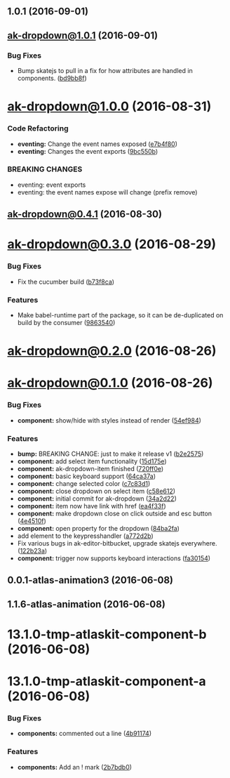 <a name="1.0.1"></a>
## 1.0.1 (2016-09-01)



<a name="ak-dropdown@1.0.1"></a>
## ak-dropdown@1.0.1 (2016-09-01)


### Bug Fixes

* Bump skatejs to pull in a fix for how attributes are handled in components. ([bd9bb8f](https://bitbucket.org/atlassian/atlaskit/commits/bd9bb8f))



<a name="ak-dropdown@1.0.0"></a>
# ak-dropdown@1.0.0 (2016-08-31)


### Code Refactoring

* **eventing:** Change the event names exposed ([e7b4f80](https://bitbucket.org/atlassian/atlaskit/commits/e7b4f80))
* **eventing:** Changes the event exports ([9bc550b](https://bitbucket.org/atlassian/atlaskit/commits/9bc550b))


### BREAKING CHANGES

* eventing: event exports
* eventing: the event names expose will change (prefix remove)



<a name="ak-dropdown@0.4.1"></a>
## ak-dropdown@0.4.1 (2016-08-30)



<a name="ak-dropdown@0.3.0"></a>
# ak-dropdown@0.3.0 (2016-08-29)


### Bug Fixes

* Fix the cucumber build ([b73f8ca](https://bitbucket.org/atlassian/atlaskit/commits/b73f8ca))


### Features

* Make babel-runtime part of the package, so it can be de-duplicated on build by the consumer ([9863540](https://bitbucket.org/atlassian/atlaskit/commits/9863540))



<a name="ak-dropdown@0.2.0"></a>
# ak-dropdown@0.2.0 (2016-08-26)



<a name="ak-dropdown@0.1.0"></a>
# ak-dropdown@0.1.0 (2016-08-26)


### Bug Fixes

* **component:** show/hide with styles instead of render ([54ef984](https://bitbucket.org/atlassian/atlaskit/commits/54ef984))


### Features

* **bump:** BREAKING CHANGE: just to make it release v1 ([b2e2575](https://bitbucket.org/atlassian/atlaskit/commits/b2e2575))
* **component:** add select item functionality ([15d175e](https://bitbucket.org/atlassian/atlaskit/commits/15d175e))
* **component:** ak-dropdown-item finished ([720ff0e](https://bitbucket.org/atlassian/atlaskit/commits/720ff0e))
* **component:** basic keyboard support ([64ca37a](https://bitbucket.org/atlassian/atlaskit/commits/64ca37a))
* **component:** change selected color ([c7c83d1](https://bitbucket.org/atlassian/atlaskit/commits/c7c83d1))
* **component:** close dropdown on select item ([c58e612](https://bitbucket.org/atlassian/atlaskit/commits/c58e612))
* **component:** initial commit for ak-dropdown ([34a2d22](https://bitbucket.org/atlassian/atlaskit/commits/34a2d22))
* **component:** item now have link with href ([ea4f33f](https://bitbucket.org/atlassian/atlaskit/commits/ea4f33f))
* **component:** make dropdown close on click outside and esc button ([4e4510f](https://bitbucket.org/atlassian/atlaskit/commits/4e4510f))
* **component:** open property for the dropdown ([84ba2fa](https://bitbucket.org/atlassian/atlaskit/commits/84ba2fa))
* add element to the keypresshandler ([a772d2b](https://bitbucket.org/atlassian/atlaskit/commits/a772d2b))
* Fix various bugs in ak-editor-bitbucket, upgrade skatejs everywhere. ([122b23a](https://bitbucket.org/atlassian/atlaskit/commits/122b23a))
* **component:** trigger now supports keyboard interactions ([fa30154](https://bitbucket.org/atlassian/atlaskit/commits/fa30154))



<a name="0.0.1-atlas-animation3"></a>
## 0.0.1-atlas-animation3 (2016-06-08)



<a name="1.1.6-atlas-animation"></a>
## 1.1.6-atlas-animation (2016-06-08)



<a name="13.1.0-tmp-atlaskit-component-b"></a>
# 13.1.0-tmp-atlaskit-component-b (2016-06-08)



<a name="13.1.0-tmp-atlaskit-component-a"></a>
# 13.1.0-tmp-atlaskit-component-a (2016-06-08)


### Bug Fixes

* **components:** commented out a line ([4b91174](https://bitbucket.org/atlassian/atlaskit/commits/4b91174))


### Features

* **components:** Add an ! mark ([2b7bdb0](https://bitbucket.org/atlassian/atlaskit/commits/2b7bdb0))



